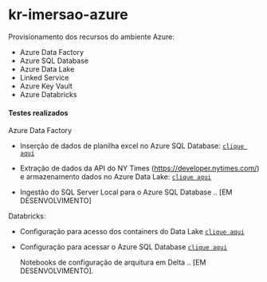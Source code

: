 # kr-imersao-azure

Provisionamento dos recursos do ambiente Azure:
- Azure Data Factory
- Azure SQL Database
- Azure Data Lake
- Linked Service
- Azure Key Vault
- Azure Databricks

#### Testes realizados 

Azure Data Factory
- Inserção de dados de planilha excel no Azure SQL Database: [`clique aqui`](pipeline/COPY_COPYDATA.json)
- Extração de dados da API do NY Times (https://developer.nytimes.com/) e armazenamento dados no Azure Data Lake: [`clique aqui`](pipeline/COPY_COPYDATAAPI.json)

- Ingestão do SQL Server Local para o Azure SQL Database .. [EM DESENVOLVIMENTO]

Databricks:
- Configuração para acesso dos containers do Data Lake [`clique aqui`](dbw-imersaoazure/Connection_Data_Lake.py)
- Configuração para acessar o Azure SQL Database [`clique aqui`](dbw-imersaoazure/Connection_DB.py)

  Notebooks de configuração de arquitura em Delta .. [EM DESENVOLVIMENTO]. 

